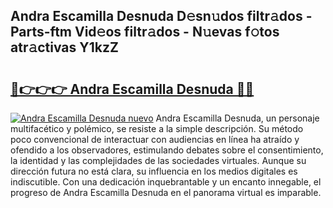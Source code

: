 ## Andra Escamilla Desnuda D𝚎sn𝚞dos filtr𝚊dos - Parts-ftm Vid𝚎os filtr𝚊dos - N𝚞evas f𝚘tos atr𝚊ctivas Y1kzZ

# <h2><a href="http://mbc39o.tromn.icu/?c=Andra+Escamilla+Desnuda">🔗👉👉👉 Andra Escamilla Desnuda 🔗🔗</a></h2>

[![Andra Escamilla Desnuda nuevo](https://i.imgur.com/pEAQMta.gif)](http://mbc39o.tromn.icu/?c=Andra+Escamilla+Desnuda)
Andra Escamilla Desnuda, un personaje multifacético y polémico, se resiste a la simple descripción. Su método poco convencional de interactuar con audiencias en línea ha atraído y ofendido a los observadores, estimulando debates sobre el consentimiento, la identidad y las complejidades de las sociedades virtuales. Aunque su dirección futura no está clara, su influencia en los medios digitales es indiscutible. Con una dedicación inquebrantable y un encanto innegable, el progreso de Andra Escamilla Desnuda en el panorama virtual es imparable.
